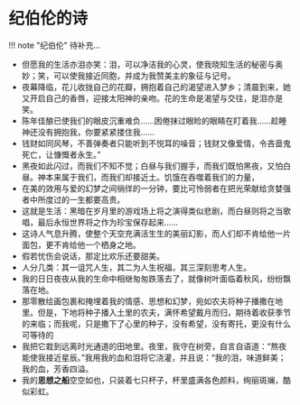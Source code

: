 # 纪伯伦的诗



!!! note "纪伯伦"
    待补充...

- 但愿我的生活亦泪亦笑：泪，可以净洁我的心灵，使我晓知生活的秘密与奥妙；笑，可以使我接近同胞，并成为我赞美主的象征与记号。
- 夜幕降临，花儿收拢自己的花瓣，拥抱着自己的渴望进入梦乡；清晨到来，她又开启自己的香唇，迎接太阳神的亲吻。花的生命是渴望与交往，是泪亦是笑。
- 陈年佳酿已使我们的眼皮沉重难负……困倦抹过眼睑的眼睛在盯着我……趁睡神还没有拥抱我，你要紧紧搂住我……
- 钱财如同风琴，不善弹奏者只能听到不悦耳的噪音；钱财又像爱情，令吝啬鬼死亡，让慷慨者永生。”
- 黑夜如此闪过，而我们不知不觉；白昼与我们握手，而我们既怕黑夜，又怕白昼。神本来属于我们，而我们却接近土。饥饿在吞噬着我们的力量，
- 在美的效用与爱的幻梦之间徜徉的一分钟，要比可怜弱者在把光荣献给贪婪强者中所度过的一生都要高贵。
- 这就是生活：黑暗在岁月里的游戏场上将之演得类似悲剧，而白昼则将之当歌唱，最后永恒世界将之作为珍宝保存起来……
- 这诗人气息升腾，使整个天空充满活生生的美丽幻影，而人们却不肯给他一片面包，更不肯给他一个栖身之地。
- 假若忧伤会说话，那定比欢乐还要甜美。
- 人分几类：其一诅咒人生，其二为人生祝福，其三深刻思考人生。
- 我的日日夜夜从我的生命中相继匆匆跌落去了，就像树叶面临着秋风，纷纷飘落在地。
- 那零散绘画包裹和掩埋着我的情感、思想和幻梦，宛如农夫将种子播撒在地里。但是，下地将种子播入土里的农夫，满怀希望戴月而归，期待着收获季节的来临；而我呢，只是撒下了心里的种子，没有希望，没有寄托，更没有什么可等待的
- 我把它栽到远离时光通道的田地里。夜里，我守在树旁，自言自语道：“熬夜能使我接近星辰。”我用我的血和泪将它浇灌，并且说：“我的泪，味道鲜美；我的血，芳香四溢。
- 我的**思想之船**空空如也，只装着七只杯子，杯里盛满各色颜料，绚丽斑斓，酷似彩虹。